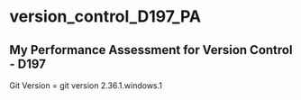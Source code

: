 # version_control_D197_PA
My Performance Assessment for Version Control - D197
--
Git Version = git version 2.36.1.windows.1